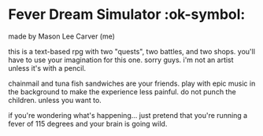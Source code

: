 # Fever Dream Simulator :ok-symbol:

made by Mason Lee Carver (me)

this is a text-based rpg with two "quests", two battles, and two shops. 
you'll have to use your imagination for this one. sorry guys. i'm not an artist unless it's with a pencil. 

chainmail and tuna fish sandwiches are your friends. 
play with epic music in the background to make the experience less painful. 
do not punch the children. unless you want to. 

if you're wondering what's happening... just pretend that you're running a fever of 115 degrees and your brain is going wild. 